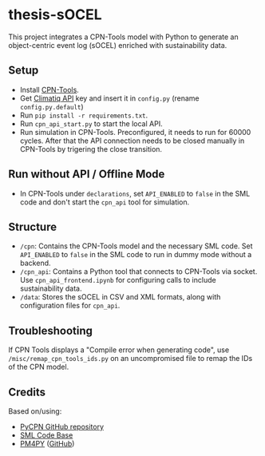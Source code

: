 # thesis-sOCEL

This project integrates a CPN-Tools model with Python to generate an object-centric event log (sOCEL) enriched with sustainability data.

## Setup

- Install [CPN-Tools](http://cpntools.org/).
- Get [Climatiq API](https://www.climatiq.io/) key and insert it in `config.py` (rename `config.py.default`)
- Run `pip install -r requirements.txt`.
- Run `cpn_api_start.py` to start the local API.
- Run simulation in CPN-Tools. Preconfigured, it needs to run for 60000 cycles. After that the API connection needs to be closed manually in CPN-Tools by trigering the close transition.

## Run without API / Offline Mode

- In CPN-Tools under `declarations`, set `API_ENABLED` to `false` in the SML code and don't start the `cpn_api` tool for simulation.

## Structure

- `/cpn`: Contains the CPN-Tools model and the necessary SML code. Set `API_ENABLED` to `false` in the SML code to run in dummy mode without a backend.
- `/cpn_api`: Contains a Python tool that connects to CPN-Tools via socket. Use `cpn_api_frontend.ipynb` for configuring calls to include sustainability data.
- `/data`: Stores the sOCEL in CSV and XML formats, along with configuration files for `cpn_api`.

## Troubleshooting

If CPN Tools displays a "Compile error when generating code", use `/misc/remap_cpn_tools_ids.py` on an uncompromised file to remap the IDs of the CPN model.

## Credits

Based on/using:
- [PyCPN GitHub repository](https://github.com/vgehlot/PyCPN)
- [SML Code Base](https://doi.org/10.5281/zenodo.8289899)
- [PM4PY](https://pm4py.fit.fraunhofer.de/) ([GitHub](https://github.com/pm4py/pm4py-core))
